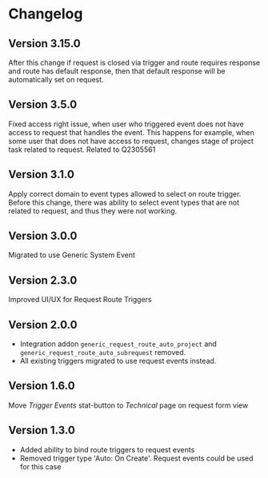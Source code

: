 # Changelog

## Version 3.15.0

After this change if request is closed via trigger and route requires response and route has default response,
then that default response will be automatically set on request.

## Version 3.5.0

Fixed access right issue, when user who triggered event does not have access to request that handles the event.
This happens for example, when some user that does not have access to request, changes stage of project task related to request.
Related to Q2305561

## Version 3.1.0

Apply correct domain to event types allowed to select on route trigger.
Before this change, there was ability to select event types that
are not related to request, and thus they were not working.

## Version 3.0.0

Migrated to use Generic System Event

## Version 2.3.0

Improved UI/UX for Request Route Triggers

## Version 2.0.0

- Integration addon `generic_request_route_auto_project` and
  `generic_request_route_auto_subrequest` removed.
- All existing triggers migrated to use request events instead.

## Version 1.6.0

Move *Trigger Events* stat-button to *Technical* page on request form view

## Version 1.3.0

- Added ability to bind route triggers to request events
- Removed trigger type 'Auto: On Create'.
  Request events could be used for this case


